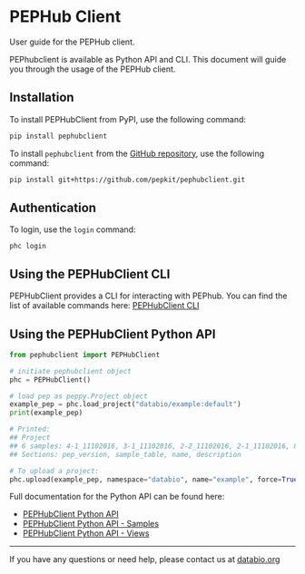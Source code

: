 # PEPHub Client

User guide for the PEPHub client.

PEPhubclient is available as Python API and CLI. This document will guide you through the usage of the PEPHub client.

## Installation

To install PEPHubClient from PyPI, use the following command:

```bash
pip install pephubclient
```

To install `pephubclient` from the [GitHub repository](https://github.com/pepkit/pephubclient), use the following command:

```bash
pip install git+https://github.com/pepkit/pephubclient.git
```

## Authentication

To login, use the `login` command:

```
phc login
```


## Using the PEPHubClient CLI

PEPHubClient provides a CLI for interacting with PEPhub.
You can find the list of available commands here:
[PEPHubClient CLI](./python-api.md)


## Using the PEPHubClient Python API

```python
from pephubclient import PEPHubClient

# initiate pephubclient object
phc = PEPHubClient()

# load pep as peppy.Project object
example_pep = phc.load_project("databio/example:default")
print(example_pep)

# Printed: 
## Project
## 6 samples: 4-1_11102016, 3-1_11102016, 2-2_11102016, 2-1_11102016, 8-3_11152016, 8-1_11152016
## Sections: pep_version, sample_table, name, description

# To upload a project:
phc.upload(example_pep, namespace="databio", name="example", force=True)
```

Full documentation for the Python API can be found here:

- [PEPHubClient Python API](phc_usage.md)
- [PEPHubClient Python API - Samples](phc_samples_usage.md)
- [PEPHubClient Python API - Views](phc_views_usage.md)

----
If you have any questions or need help, please contact us at [databio.org](https://databio.org)